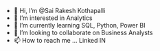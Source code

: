 - 👋 Hi, I’m @Sai Rakesh Kothapalli
- 👀 I’m interested in Analytics
- 🌱 I’m currently learning SQL, Python, Power BI
- 💞️ I’m looking to collaborate on Business Analysts
- 📫 How to reach me ... Linked IN

<!---
sai-rakesh-kothapalli/sai-rakesh-kothapalli is a ✨ special ✨ repository because its `README.md` (this file) appears on your GitHub profile.
You can click the Preview link to take a look at your changes.
--->
